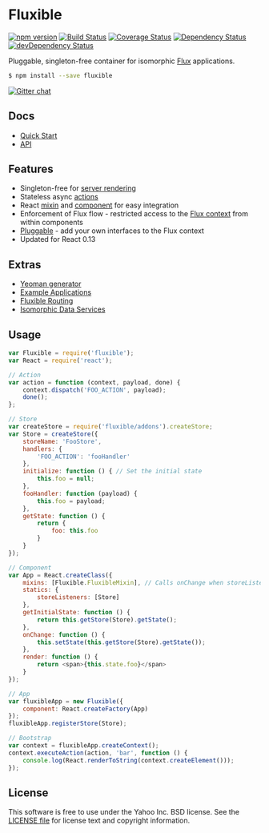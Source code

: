 # Fluxible

[![npm version](https://img.shields.io/npm/v/fluxible.svg?style=flat-square)](https://www.npmjs.com/package/fluxible)
[![Build Status](https://img.shields.io/travis/yahoo/fluxible.svg?style=flat-square)](https://travis-ci.org/yahoo/fluxible)
[![Coverage Status](https://img.shields.io/coveralls/yahoo/fluxible.svg?style=flat-square)](https://coveralls.io/r/yahoo/fluxible?branch=master)
[![Dependency Status](https://img.shields.io/david/yahoo/fluxible.svg?style=flat-square)](https://david-dm.org/yahoo/fluxible)
[![devDependency Status](https://img.shields.io/david/dev/yahoo/fluxible.svg?style=flat-square)](https://david-dm.org/yahoo/fluxible#info=devDependencies)

Pluggable, singleton-free container for isomorphic [Flux](https://github.com/facebook/flux) applications.

```bash
$ npm install --save fluxible
```

[![Gitter chat](https://badges.gitter.im/gitterHQ/gitter.png)](https://gitter.im/yahoo/fluxible)

## Docs

 * [Quick Start](https://github.com/yahoo/fluxible/blob/master/docs/quick-start.md)
 * [API](https://github.com/yahoo/fluxible/blob/master/docs/api/README.md)

## Features

 * Singleton-free for [server rendering](https://github.com/yahoo/fluxible/blob/master/docs/api/server-rendering.md)
 * Stateless async [actions](https://github.com/yahoo/fluxible/blob/master/docs/api/Actions.md)
 * React [mixin](https://github.com/yahoo/fluxible/blob/master/docs/api/FluxibleMixin.md) and [component](https://github.com/yahoo/fluxible/blob/master/docs/api/FluxibleComponent.md) for easy integration
 * Enforcement of Flux flow - restricted access to the [Flux context](https://github.com/yahoo/fluxible/blob/master/docs/api/FluxibleContext.md) from within components
 * [Pluggable](https://github.com/yahoo/fluxible/blob/master/docs/api/Plugins.md) - add your own interfaces to the Flux context
 * Updated for React 0.13
 
## Extras

 * [Yeoman generator](https://github.com/yahoo/generator-fluxible)
 * [Example Applications](https://github.com/yahoo/flux-examples)
 * [Fluxible Routing](https://github.com/yahoo/fluxible-plugin-routr)
 * [Isomorphic Data Services](https://github.com/yahoo/fluxible-plugin-fetchr)
 
## Usage

```js
var Fluxible = require('fluxible');
var React = require('react');

// Action
var action = function (context, payload, done) {
    context.dispatch('FOO_ACTION', payload);
    done();
};

// Store
var createStore = require('fluxible/addons').createStore;
var Store = createStore({
    storeName: 'FooStore',
    handlers: {
        'FOO_ACTION': 'fooHandler'
    },
    initialize: function () { // Set the initial state
        this.foo = null;
    },
    fooHandler: function (payload) { 
        this.foo = payload;
    },
    getState: function () {
        return {
            foo: this.foo
        }
    }
});

// Component
var App = React.createClass({
    mixins: [Fluxible.FluxibleMixin], // Calls onChange when storeListeners emit change
    statics: {
        storeListeners: [Store]
    },
    getInitialState: function () {
        return this.getStore(Store).getState();
    },
    onChange: function () {
        this.setState(this.getStore(Store).getState());
    },
    render: function () {
        return <span>{this.state.foo}</span>
    }
});

// App
var fluxibleApp = new Fluxible({
    component: React.createFactory(App)
});
fluxibleApp.registerStore(Store);

// Bootstrap
var context = fluxibleApp.createContext();
context.executeAction(action, 'bar', function () {
    console.log(React.renderToString(context.createElement()));
});
```

## License

This software is free to use under the Yahoo Inc. BSD license.
See the [LICENSE file][] for license text and copyright information.

[LICENSE file]: https://github.com/yahoo/fluxible/blob/master/LICENSE.md
